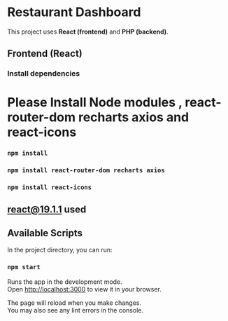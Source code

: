 # Restaurant Dashboard

This project uses **React (frontend)** and **PHP (backend)**.

## Frontend (React)

### Install dependencies

# Please Install Node modules , react-router-dom recharts axios and react-icons

### `npm install`

### `npm install react-router-dom recharts axios`

### `npm install react-icons`

## react@19.1.1 used

## Available Scripts

In the project directory, you can run:

### `npm start`

Runs the app in the development mode.\
Open [http://localhost:3000](http://localhost:3000) to view it in your browser.

The page will reload when you make changes.\
You may also see any lint errors in the console.

